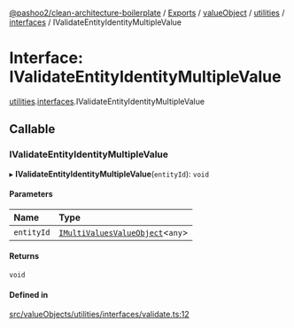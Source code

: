 [@pashoo2/clean-architecture-boilerplate](../README.md) / [Exports](../modules.md) / [valueObject](../modules/valueobject.md) / [utilities](../modules/valueobject.utilities.md) / [interfaces](../modules/valueobject.utilities.interfaces.md) / IValidateEntityIdentityMultipleValue

# Interface: IValidateEntityIdentityMultipleValue

[utilities](../modules/valueobject.utilities.md).[interfaces](../modules/valueobject.utilities.interfaces.md).IValidateEntityIdentityMultipleValue

## Callable

### IValidateEntityIdentityMultipleValue

▸ **IValidateEntityIdentityMultipleValue**(`entityId`): `void`

#### Parameters

| Name | Type |
| :------ | :------ |
| `entityId` | [`IMultiValuesValueObject`](valueobject.interfaces.imultivaluesvalueobject.md)<`any`\> |

#### Returns

`void`

#### Defined in

[src/valueObjects/utilities/interfaces/validate.ts:12](https://github.com/pashoo2/clean-architecture-boilerplate/blob/4202db5/src/valueObjects/utilities/interfaces/validate.ts#L12)
